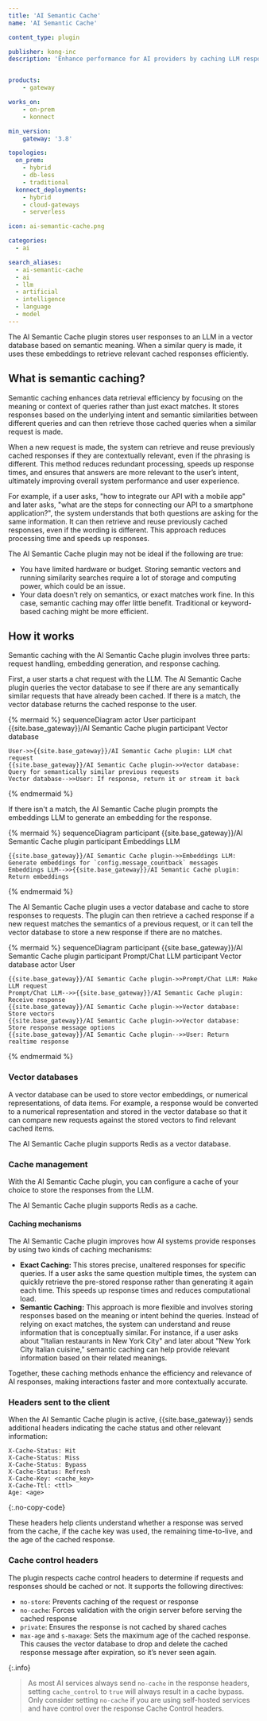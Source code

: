 ```yaml
---
title: 'AI Semantic Cache'
name: 'AI Semantic Cache'

content_type: plugin

publisher: kong-inc
description: 'Enhance performance for AI providers by caching LLM responses semantically'


products:
    - gateway

works_on:
    - on-prem
    - konnect

min_version:
    gateway: '3.8'

topologies:
  on_prem:
    - hybrid
    - db-less
    - traditional
  konnect_deployments:
    - hybrid
    - cloud-gateways
    - serverless

icon: ai-semantic-cache.png

categories:
  - ai

search_aliases:
  - ai-semantic-cache
  - ai
  - llm
  - artificial
  - intelligence
  - language
  - model
---
```


The AI Semantic Cache plugin stores user responses to an LLM in a vector database based on semantic meaning. When a similar query is made, it uses these embeddings to retrieve relevant cached responses efficiently.

## What is semantic caching?

Semantic caching enhances data retrieval efficiency by focusing on the meaning or context of queries rather than just exact matches. It stores responses based on the underlying intent and semantic similarities between different queries and can then retrieve those cached queries when a similar request is made.

When a new request is made, the system can retrieve and reuse previously cached responses if they are contextually relevant, even if the phrasing is different. This method reduces redundant processing, speeds up response times, and ensures that answers are more relevant to the user’s intent, ultimately improving overall system performance and user experience.

For example, if a user asks, "how to integrate our API with a mobile app" and later asks, "what are the steps for connecting our API to a smartphone application?", the system understands that both questions are asking for the same information. It can then retrieve and reuse previously cached responses, even if the wording is different. This approach reduces processing time and speeds up responses.


The AI Semantic Cache plugin may not be ideal if the following are true:

* You have limited hardware or budget. Storing semantic vectors and running similarity searches require a lot of storage and computing power, which could be an issue.
* Your data doesn’t rely on semantics, or exact matches work fine. In this case, semantic caching may offer little benefit. Traditional or keyword-based caching might be more efficient.

## How it works

Semantic caching with the AI Semantic Cache plugin involves three parts: request handling, embedding generation, and response caching.

First, a user starts a chat request with the LLM. The AI Semantic Cache plugin queries the vector database to see if there are any semantically similar requests that have already been cached. If there is a match, the vector database returns the cached response to the user.

{% mermaid %}
sequenceDiagram
    actor User
    participant {{site.base_gateway}}/AI Semantic Cache plugin
    participant Vector database

    User->>{{site.base_gateway}}/AI Semantic Cache plugin: LLM chat request
    {{site.base_gateway}}/AI Semantic Cache plugin->>Vector database: Query for semantically similar previous requests
    Vector database-->>User: If response, return it or stream it back
{% endmermaid %}

If there isn't a match, the AI Semantic Cache plugin prompts the embeddings LLM to generate an embedding for the response.

{% mermaid %}
sequenceDiagram
    participant {{site.base_gateway}}/AI Semantic Cache plugin
    participant Embeddings LLM

    {{site.base_gateway}}/AI Semantic Cache plugin->>Embeddings LLM: Generate embeddings for `config.message_countback` messages
    Embeddings LLM-->>{{site.base_gateway}}/AI Semantic Cache plugin: Return embeddings
{% endmermaid %}

The AI Semantic Cache plugin uses a vector database and cache to store responses to requests. The plugin can then retrieve a cached response if a new request matches the semantics of a previous request, or it can tell the vector database to store a new response if there are no matches.

{% mermaid %}
sequenceDiagram
    participant {{site.base_gateway}}/AI Semantic Cache plugin
    participant Prompt/Chat LLM
    participant Vector database
    actor User

    {{site.base_gateway}}/AI Semantic Cache plugin->>Prompt/Chat LLM: Make LLM request
    Prompt/Chat LLM-->>{{site.base_gateway}}/AI Semantic Cache plugin: Receive response
    {{site.base_gateway}}/AI Semantic Cache plugin->>Vector database: Store vectors
    {{site.base_gateway}}/AI Semantic Cache plugin->>Vector database: Store response message options
    {{site.base_gateway}}/AI Semantic Cache plugin-->>User: Return realtime response
{% endmermaid %}

### Vector databases

A vector database can be used to store vector embeddings, or numerical representations, of data items. For example, a response would be converted to a numerical representation and stored in the vector database so that it can compare new requests against the stored vectors to find relevant cached items.

The AI Semantic Cache plugin supports Redis as a vector database.

### Cache management

With the AI Semantic Cache plugin, you can configure a cache of your choice to store the responses from the LLM.

The AI Semantic Cache plugin supports Redis as a cache.

#### Caching mechanisms

The AI Semantic Cache plugin improves how AI systems provide responses by using two kinds of caching mechanisms:

* **Exact Caching:** This stores precise, unaltered responses for specific queries. If a user asks the same question multiple times, the system can quickly retrieve the pre-stored response rather than generating it again each time. This speeds up response times and reduces computational load.
* **Semantic Caching:** This approach is more flexible and involves storing responses based on the meaning or intent behind the queries. Instead of relying on exact matches, the system can understand and reuse information that is conceptually similar. For instance, if a user asks about "Italian restaurants in New York City" and later about "New York City Italian cuisine," semantic caching can help provide relevant information based on their related meanings.

Together, these caching methods enhance the efficiency and relevance of AI responses, making interactions faster and more contextually accurate.

### Headers sent to the client

When the AI Semantic Cache plugin is active, {{site.base_gateway}} sends additional headers
indicating the cache status and other relevant information:

```plaintext
X-Cache-Status: Hit
X-Cache-Status: Miss
X-Cache-Status: Bypass
X-Cache-Status: Refresh
X-Cache-Key: <cache_key>
X-Cache-Ttl: <ttl>
Age: <age>
```
{:.no-copy-code}

These headers help clients understand whether a response was served from the cache,
if the cache key was used, the remaining time-to-live, and the age of the cached response.

### Cache control headers

The plugin respects cache control headers to determine if requests and responses should be cached or not. It supports the following directives:

* `no-store`: Prevents caching of the request or response
* `no-cache`: Forces validation with the origin server before serving the cached response
* `private`: Ensures the response is not cached by shared caches
* `max-age` and `s-maxage`: Sets the maximum age of the cached response. This causes the vector database to drop and delete the cached response message after expiration, so it’s never seen again.

{:.info}
> As most AI services always send `no-cache` in the response headers, setting `cache_control` to `true` will always result in a cache bypass. Only consider setting `no-cache` if you are using self-hosted services and have control over the response Cache Control headers.
